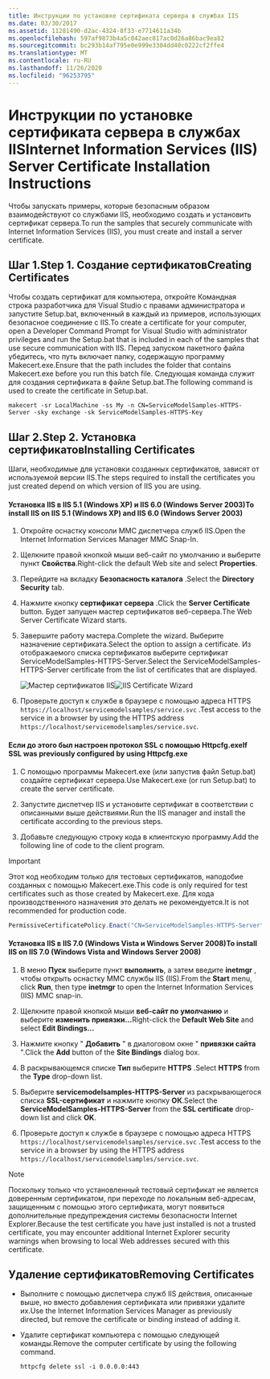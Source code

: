 ```yaml
---
title: Инструкции по установке сертификата сервера в службах IIS
ms.date: 03/30/2017
ms.assetid: 11281490-d2ac-4324-8f33-e7714611a34b
ms.openlocfilehash: 597af9873b4a5c042aec817ac0d26a86bac9ea82
ms.sourcegitcommit: bc293b14af795e0e999e3304dd40c0222cf2ffe4
ms.translationtype: MT
ms.contentlocale: ru-RU
ms.lasthandoff: 11/26/2020
ms.locfileid: "96253795"
---
```

# <a name="internet-information-services-iis-server-certificate-installation-instructions"></a><span data-ttu-id="f71cc-102">Инструкции по установке сертификата сервера в службах IIS</span><span class="sxs-lookup"><span data-stu-id="f71cc-102">Internet Information Services (IIS) Server Certificate Installation Instructions</span></span>

<span data-ttu-id="f71cc-103">Чтобы запускать примеры, которые безопасным образом взаимодействуют со службами IIS, необходимо создать и установить сертификат сервера.</span><span class="sxs-lookup"><span data-stu-id="f71cc-103">To run the samples that securely communicate with Internet Information Services (IIS), you must create and install a server certificate.</span></span>  
  
## <a name="step-1-creating-certificates"></a><span data-ttu-id="f71cc-104">Шаг 1.</span><span class="sxs-lookup"><span data-stu-id="f71cc-104">Step 1.</span></span> <span data-ttu-id="f71cc-105">Создание сертификатов</span><span class="sxs-lookup"><span data-stu-id="f71cc-105">Creating Certificates</span></span>  

 <span data-ttu-id="f71cc-106">Чтобы создать сертификат для компьютера, откройте Командная строка разработчика для Visual Studio с правами администратора и запустите Setup.bat, включенный в каждый из примеров, использующих безопасное соединение с IIS.</span><span class="sxs-lookup"><span data-stu-id="f71cc-106">To create a certificate for your computer, open a Developer Command Prompt for Visual Studio with administrator privileges and run the Setup.bat that is included in each of the samples that use secure communication with IIS.</span></span> <span data-ttu-id="f71cc-107">Перед запуском пакетного файла убедитесь, что путь включает папку, содержащую программу Makecert.exe.</span><span class="sxs-lookup"><span data-stu-id="f71cc-107">Ensure that the path includes the folder that contains Makecert.exe before you run this batch file.</span></span> <span data-ttu-id="f71cc-108">Следующая команда служит для создания сертификата в файле Setup.bat.</span><span class="sxs-lookup"><span data-stu-id="f71cc-108">The following command is used to create the certificate in Setup.bat.</span></span>  
  
```console  
makecert -sr LocalMachine -ss My -n CN=ServiceModelSamples-HTTPS-Server -sky exchange -sk ServiceModelSamples-HTTPS-Key  
```  
  
## <a name="step-2-installing-certificates"></a><span data-ttu-id="f71cc-109">Шаг 2.</span><span class="sxs-lookup"><span data-stu-id="f71cc-109">Step 2.</span></span> <span data-ttu-id="f71cc-110">Установка сертификатов</span><span class="sxs-lookup"><span data-stu-id="f71cc-110">Installing Certificates</span></span>  

 <span data-ttu-id="f71cc-111">Шаги, необходимые для установки созданных сертификатов, зависят от используемой версии IIS.</span><span class="sxs-lookup"><span data-stu-id="f71cc-111">The steps required to install the certificates you just created depend on which version of IIS you are using.</span></span>  
  
#### <a name="to-install-iis-on-iis-51-windows-xp-and-iis-60-windows-server-2003"></a><span data-ttu-id="f71cc-112">Установка IIS в IIS 5.1 (Windows XP) и IIS 6.0 (Windows Server 2003)</span><span class="sxs-lookup"><span data-stu-id="f71cc-112">To install IIS on IIS 5.1 (Windows XP) and IIS 6.0 (Windows Server 2003)</span></span>  
  
1. <span data-ttu-id="f71cc-113">Откройте оснастку консоли MMC диспетчера служб IIS.</span><span class="sxs-lookup"><span data-stu-id="f71cc-113">Open the Internet Information Services Manager MMC Snap-In.</span></span>  
  
2. <span data-ttu-id="f71cc-114">Щелкните правой кнопкой мыши веб-сайт по умолчанию и выберите пункт **Свойства**.</span><span class="sxs-lookup"><span data-stu-id="f71cc-114">Right-click the default Web site and select **Properties**.</span></span>  
  
3. <span data-ttu-id="f71cc-115">Перейдите на вкладку **Безопасность каталога** .</span><span class="sxs-lookup"><span data-stu-id="f71cc-115">Select the **Directory Security** tab.</span></span>  
  
4. <span data-ttu-id="f71cc-116">Нажмите кнопку **сертификат сервера** .</span><span class="sxs-lookup"><span data-stu-id="f71cc-116">Click the **Server Certificate** button.</span></span> <span data-ttu-id="f71cc-117">Будет запущен мастер сертификатов веб-сервера.</span><span class="sxs-lookup"><span data-stu-id="f71cc-117">The Web Server Certificate Wizard starts.</span></span>  
  
5. <span data-ttu-id="f71cc-118">Завершите работу мастера.</span><span class="sxs-lookup"><span data-stu-id="f71cc-118">Complete the wizard.</span></span> <span data-ttu-id="f71cc-119">Выберите назначение сертификата.</span><span class="sxs-lookup"><span data-stu-id="f71cc-119">Select the option to assign a certificate.</span></span> <span data-ttu-id="f71cc-120">Из отображаемого списка сертификатов выберите сертификат ServiceModelSamples-HTTPS-Server.</span><span class="sxs-lookup"><span data-stu-id="f71cc-120">Select the ServiceModelSamples-HTTPS-Server certificate from the list of certificates that are displayed.</span></span>  
  
     <span data-ttu-id="f71cc-121">![Мастер сертификатов IIS](media/iiscertificate-wizard.GIF "IISCertificate_Wizard")</span><span class="sxs-lookup"><span data-stu-id="f71cc-121">![IIS Certificate Wizard](media/iiscertificate-wizard.GIF "IISCertificate_Wizard")</span></span>  
  
6. <span data-ttu-id="f71cc-122">Проверьте доступ к службе в браузере с помощью адреса HTTPS `https://localhost/servicemodelsamples/service.svc` .</span><span class="sxs-lookup"><span data-stu-id="f71cc-122">Test access to the service in a browser by using the HTTPS address `https://localhost/servicemodelsamples/service.svc`.</span></span>  
  
#### <a name="if-ssl-was-previously-configured-by-using-httpcfgexe"></a><span data-ttu-id="f71cc-123">Если до этого был настроен протокол SSL с помощью Httpcfg.exe</span><span class="sxs-lookup"><span data-stu-id="f71cc-123">If SSL was previously configured by using Httpcfg.exe</span></span>  
  
1. <span data-ttu-id="f71cc-124">С помощью программы Makecert.exe (или запустив файл Setup.bat) создайте сертификат сервера.</span><span class="sxs-lookup"><span data-stu-id="f71cc-124">Use Makecert.exe (or run Setup.bat) to create the server certificate.</span></span>  
  
2. <span data-ttu-id="f71cc-125">Запустите диспетчер IIS и установите сертификат в соответствии с описанными выше действиями.</span><span class="sxs-lookup"><span data-stu-id="f71cc-125">Run the IIS manager and install the certificate according to the previous steps.</span></span>  
  
3. <span data-ttu-id="f71cc-126">Добавьте следующую строку кода в клиентскую программу.</span><span class="sxs-lookup"><span data-stu-id="f71cc-126">Add the following line of code to the client program.</span></span>  
  
> [!IMPORTANT]
> <span data-ttu-id="f71cc-127">Этот код необходим только для тестовых сертификатов, наподобие созданных с помощью Makecert.exe.</span><span class="sxs-lookup"><span data-stu-id="f71cc-127">This code is only required for test certificates such as those created by Makecert.exe.</span></span> <span data-ttu-id="f71cc-128">Для кода производственного назначения это делать не рекомендуется.</span><span class="sxs-lookup"><span data-stu-id="f71cc-128">It is not recommended for production code.</span></span>  
  
```csharp  
PermissiveCertificatePolicy.Enact("CN=ServiceModelSamples-HTTPS-Server");  
```  
  
#### <a name="to-install-iis-on-iis-70-windows-vista-and-windows-server-2008"></a><span data-ttu-id="f71cc-129">Установка IIS в IIS 7.0 (Windows Vista и Windows Server 2008)</span><span class="sxs-lookup"><span data-stu-id="f71cc-129">To install IIS on IIS 7.0 (Windows Vista and Windows Server 2008)</span></span>  
  
1. <span data-ttu-id="f71cc-130">В меню **Пуск** выберите пункт **выполнить**, а затем введите **inetmgr** , чтобы открыть оснастку MMC службы IIS (IIS).</span><span class="sxs-lookup"><span data-stu-id="f71cc-130">From the **Start** menu, click **Run**, then type **inetmgr** to open the Internet Information Services (IIS) MMC snap-in.</span></span>  
  
2. <span data-ttu-id="f71cc-131">Щелкните правой кнопкой мыши **веб-сайт по умолчанию** и выберите **изменить привязки...**</span><span class="sxs-lookup"><span data-stu-id="f71cc-131">Right-click the **Default Web Site** and select **Edit Bindings…**</span></span>  
  
3. <span data-ttu-id="f71cc-132">Нажмите кнопку " **Добавить** " в диалоговом окне " **привязки сайта** ".</span><span class="sxs-lookup"><span data-stu-id="f71cc-132">Click the **Add** button of the **Site Bindings** dialog box.</span></span>  
  
4. <span data-ttu-id="f71cc-133">В раскрывающемся списке **Тип** выберите **HTTPS** .</span><span class="sxs-lookup"><span data-stu-id="f71cc-133">Select **HTTPS** from the **Type** drop-down list.</span></span>  
  
5. <span data-ttu-id="f71cc-134">Выберите **servicemodelsamples-HTTPS-Server** из раскрывающегося списка **SSL-сертификат** и нажмите кнопку **ОК**.</span><span class="sxs-lookup"><span data-stu-id="f71cc-134">Select the **ServiceModelSamples-HTTPS-Server** from the **SSL certificate** drop-down list and click **OK**.</span></span>  
  
6. <span data-ttu-id="f71cc-135">Проверьте доступ к службе в браузере с помощью адреса HTTPS `https://localhost/servicemodelsamples/service.svc` .</span><span class="sxs-lookup"><span data-stu-id="f71cc-135">Test access to the service in a browser by using the HTTPS address `https://localhost/servicemodelsamples/service.svc`.</span></span>  
  
> [!NOTE]
> <span data-ttu-id="f71cc-136">Поскольку только что установленный тестовый сертификат не является доверенным сертификатом, при переходе по локальным веб-адресам, защищенным с помощью этого сертификата, могут появиться дополнительные предупреждения системы безопасности Internet Explorer.</span><span class="sxs-lookup"><span data-stu-id="f71cc-136">Because the test certificate you have just installed is not a trusted certificate, you may encounter additional Internet Explorer security warnings when browsing to local Web addresses secured with this certificate.</span></span>  
  
## <a name="removing-certificates"></a><span data-ttu-id="f71cc-137">Удаление сертификатов</span><span class="sxs-lookup"><span data-stu-id="f71cc-137">Removing Certificates</span></span>  
  
- <span data-ttu-id="f71cc-138">Выполните с помощью диспетчера служб IIS действия, описанные выше, но вместо добавления сертификата или привязки удалите их.</span><span class="sxs-lookup"><span data-stu-id="f71cc-138">Use the Internet Information Services Manager as previously directed, but remove the certificate or binding instead of adding it.</span></span>  
  
- <span data-ttu-id="f71cc-139">Удалите сертификат компьютера с помощью следующей команды.</span><span class="sxs-lookup"><span data-stu-id="f71cc-139">Remove the computer certificate by using the following command.</span></span>  
  
    ```console  
    httpcfg delete ssl -i 0.0.0.0:443  
    ```
